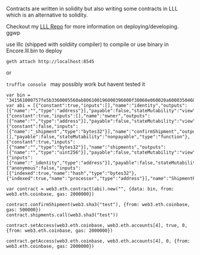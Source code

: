 Contracts are written in solidity but also writing some contracts in LLL which is an alternative to solidity.


Checkout my [LLL Repo](https://github.com/Dsummers91/lll) for more information on deploying/developing. ggwp


use lllc (shipped with soldiity compiler) to compile or use binary in Encore.lll.bin to deploy

```geth attach http://localhost:8545```

or

`truffle console ` may possibly work but havent tested it
 
```
var bin = '341561000757fe5b3360005560ab806100196000396000f30060e060020a60003504606052638da5cb5b606051141560245760005460005260206000f35b63d87b40416060511415603e576004355460005260206000f35b63b60f3ec6606051141560575760016004355401600435555b6342082e5060605114156083576024356000526044356020526040600020600435015460005260206000f35b63082f9065606051141560aa57604435602435600052606435602052604060002060043501555b'
var abi = [{"constant":true,"inputs":[],"name":"identity","outputs":[{"name":"","type":"address"}],"payable":false,"stateMutability":"view","type":"function"},{"constant":true,"inputs":[],"name":"owner","outputs":[{"name":"","type":"address"}],"payable":false,"stateMutability":"view","type":"function"},{"constant":false,"inputs":[{"name":"_shipment","type":"bytes32"}],"name":"confirmShipment","outputs":[],"payable":false,"stateMutability":"nonpayable","type":"function"},{"constant":true,"inputs":[{"name":"","type":"bytes32"}],"name":"shipments","outputs":[{"name":"","type":"uint256"}],"payable":false,"stateMutability":"view","type":"function"},{"inputs":[{"name":"_identity","type":"address"}],"payable":false,"stateMutability":"nonpayable","type":"constructor"},{"anonymous":false,"inputs":[{"indexed":true,"name":"hash","type":"bytes32"},{"indexed":true,"name":"processor","type":"address"}],"name":"ShipmentProcessed","type":"event"}]

var contract = web3.eth.contract(abi).new("", {data: bin, from: web3.eth.coinbase, gas: 2000000})

contract.confirmShipment(web3.sha3("test"), {from: web3.eth.coinbase, gas: 500000})
contract.shipments.call(web3.sha3("test"))

contract.setAccess(web3.eth.coinbase, web3.eth.accounts[4], true, 0, {from: web3.eth.coinbase, gas: 2000000})

contract.getAccess(web3.eth.coinbase, web3.eth.accounts[4], 0, {from: web3.eth.coinbase, gas: 2000000})
```


